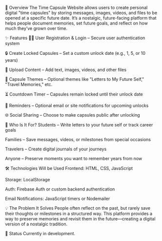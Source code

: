 📌 Overview
The Time Capsule Website allows users to create personal digital "time capsules" by storing messages, images, videos, and files to be opened at a specific future date. It’s a nostalgic, future-facing platform that helps people document memories, set future goals, and reflect on how much they’ve grown over time.

✨ Features
🧑‍💼 User Registration & Login – Secure user authentication system

🔒 Create Locked Capsules – Set a custom unlock date (e.g., 1, 5, or 10 years)

📝 Upload Content – Add text, images, videos, and other files

🎨 Capsule Themes – Optional themes like "Letters to My Future Self," "Travel Memories," etc.

⏳ Countdown Timer – Capsules remain locked until their unlock date

🔔 Reminders – Optional email or site notifications for upcoming unlocks

🌐 Social Sharing  – Choose to make capsules public after unlocking

👥 Who Is It For?
Students – Write letters to your future self or track career goals

Families – Save messages, videos, or milestones from special occasions

Travelers – Create digital journals of your journeys

Anyone – Preserve moments you want to remember years from now

🛠 Technologies Will be Used
Frontend: HTML, CSS, JavaScript

Storage: LocalStorage 


 
Auth: Firebase Auth or custom backend authentication

Email Notifications: JavaScript timers or Nodemailer

💡 The Problem It Solves
People often reflect on the past, but rarely save their thoughts or milestones in a structured way. This platform provides a way to preserve memories and revisit them in the future—creating a digital version of a nostalgic tradition.

🚧 Status
Currently in development.
